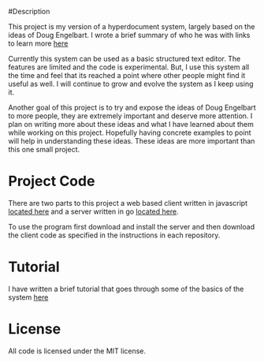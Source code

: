 #Description

This project is my version of a hyperdocument system, largely based on the ideas of Doug Engelbart. I wrote a brief summary of who he was with links to learn more [here](DougEngelbartIntro)

Currently this system can be used as a basic structured text editor. The features are limited and the code is experimental. But, I use this system all the time and feel that its reached a point where other people might find it useful as well. I will continue to grow and evolve the system as I keep using it. 

Another goal of this project is to try and expose the ideas of Doug Engelbart to more people, they are extremely important and deserve more attention. I plan on writing more about these ideas and what I have learned about them while working on this project. Hopefully having concrete examples to point will help in understanding these ideas. These ideas are more important than this one small project.
 

# Project Code
There are two parts to this project a web based client written in javascript [located here]() and a server written in go [located here](). 

To use the program first download and install the server and then download the client code as specified in the instructions in each repository.

# Tutorial
I have written a brief tutorial that goes through some of the basics of the system [here](tutorial)

# License
All code is licensed under the MIT license.
